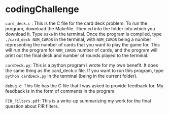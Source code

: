 # codingChallenge
`card_deck.c` : This is the C file for the card deck problem. To run the program, download the Makefile. Then cd into the folder into which you download it. Type `make` in the terminal. Once the program is compiled, type `./card_deck NUM_CARDS` in the terminal, with `NUM_CARDS` being a number representing the number of cards that you want to play the game for. This will run the program for `NUM_CARDS` number of cards, and the program will print out the final deck and number of rounds played to the terminal. 

`cardDeck.py`: This is a python program I wrote for my own benefit. It does the same thing as the card_deck.c file. If you want to run this program, type `python cardDeck.py` in the terminal (being in the current folder).

`debug.c`: This file has the C file that I was asked to provide feedback for. My feedback is in the form of comments in the program. 

`FIR_Filters.pdf`: This is a write-up summarizing my work for the final question about FIR filters. 

